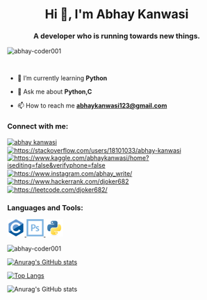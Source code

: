 <h1 align="center">Hi 👋, I'm Abhay Kanwasi</h1>
<h3 align="center">A developer who is running towards new things.</h3>

<p align="left"> <img src="https://komarev.com/ghpvc/?username=abhay-coder001&label=Profile%20views&color=0e75b6&style=flat" alt="abhay-coder001" /> </p>


<p align="left"> <a href="https://twitter.com/" target="blank"><img src="https://img.shields.io/twitter/follow/?logo=twitter&style=for-the-badge" alt="" /></a> </p>

- 🌱 I’m currently learning **Python**

- 💬 Ask me about **Python,C**

- 📫 How to reach me **abhaykanwasi123@gmail.com**

<h3 align="left">Connect with me:</h3>
<p align="left">
<a href="https://linkedin.com/in/abhay kanwasi" target="blank"><img align="center" src="https://raw.githubusercontent.com/rahuldkjain/github-profile-readme-generator/master/src/images/icons/Social/linked-in-alt.svg" alt="abhay kanwasi" height="30" width="40" /></a>
<a href="https://stackoverflow.com/users/https://stackoverflow.com/users/18101033/abhay-kanwasi" target="blank"><img align="center" src="https://raw.githubusercontent.com/rahuldkjain/github-profile-readme-generator/master/src/images/icons/Social/stack-overflow.svg" alt="https://stackoverflow.com/users/18101033/abhay-kanwasi" height="30" width="40" /></a>
<a href="https://kaggle.com/https://www.kaggle.com/abhaykanwasi/home?isediting=false&verifyphone=false" target="blank"><img align="center" src="https://raw.githubusercontent.com/rahuldkjain/github-profile-readme-generator/master/src/images/icons/Social/kaggle.svg" alt="https://www.kaggle.com/abhaykanwasi/home?isediting=false&verifyphone=false" height="30" width="40" /></a>
<a href="https://instagram.com/https://www.instagram.com/abhay_write/" target="blank"><img align="center" src="https://raw.githubusercontent.com/rahuldkjain/github-profile-readme-generator/master/src/images/icons/Social/instagram.svg" alt="https://www.instagram.com/abhay_write/" height="30" width="40" /></a>
<a href="https://www.hackerrank.com/https://www.hackerrank.com/djoker682" target="blank"><img align="center" src="https://raw.githubusercontent.com/rahuldkjain/github-profile-readme-generator/master/src/images/icons/Social/hackerrank.svg" alt="https://www.hackerrank.com/djoker682" height="30" width="40" /></a>
<a href="https://www.leetcode.com/https://leetcode.com/djoker682/" target="blank"><img align="center" src="https://raw.githubusercontent.com/rahuldkjain/github-profile-readme-generator/master/src/images/icons/Social/leet-code.svg" alt="https://leetcode.com/djoker682/" height="30" width="40" /></a>
</p>

<h3 align="left">Languages and Tools:</h3>
<p align="left"> <a href="https://www.cprogramming.com/" target="_blank" rel="noreferrer"> <img src="https://raw.githubusercontent.com/devicons/devicon/master/icons/c/c-original.svg" alt="c" width="40" height="40"/> </a> <a href="https://www.photoshop.com/en" target="_blank" rel="noreferrer"> <img src="https://raw.githubusercontent.com/devicons/devicon/master/icons/photoshop/photoshop-line.svg" alt="photoshop" width="40" height="40"/> </a> <a href="https://www.python.org" target="_blank" rel="noreferrer"> <img src="https://raw.githubusercontent.com/devicons/devicon/master/icons/python/python-original.svg" alt="python" width="40" height="40"/> </a> </p>

<p><img align="center" src="https://github-readme-stats.vercel.app/api/top-langs?username=abhay-coder001&show_icons=true&locale=en&layout=compact" alt="abhay-coder001" /></p>

[![Anurag's GitHub stats](https://github-readme-stats.vercel.app/api?username=Abhay-Coder001)](https://github.com/anuraghazra/github-readme-stats)

[![Top Langs](https://github-readme-stats.vercel.app/api/top-langs/?username=Abhay-Coder001&layout=compact)](https://github.com/anuraghazra/github-readme-stats)

![Anurag's GitHub stats](https://github-readme-stats.vercel.app/api?username=Abhay-Coder001&show_icons=true&theme=radical)
